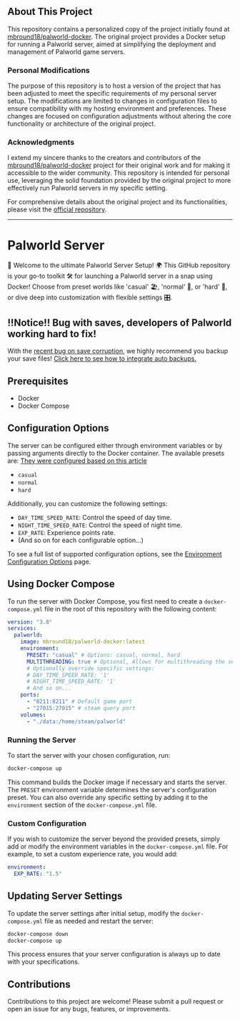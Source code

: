 ## About This Project

This repository contains a personalized copy of the project initially found at [mbround18/palworld-docker](https://github.com/mbround18/palworld-docker). The original project provides a Docker setup for running a Palworld server, aimed at simplifying the deployment and management of Palworld game servers.

### Personal Modifications

The purpose of this repository is to host a version of the project that has been adjusted to meet the specific requirements of my personal server setup. The modifications are limited to changes in configuration files to ensure compatibility with my hosting environment and preferences. These changes are focused on configuration adjustments without altering the core functionality or architecture of the original project.

### Acknowledgments

I extend my sincere thanks to the creators and contributors of the [mbround18/palworld-docker](https://github.com/mbround18/palworld-docker) project for their original work and for making it accessible to the wider community. This repository is intended for personal use, leveraging the solid foundation provided by the original project to more effectively run Palworld servers in my specific setting.

For comprehensive details about the original project and its functionalities, please visit the [official repository](https://github.com/mbround18/palworld-docker).

----------------------------------------------------------------------------------------------------------------------------------------

# Palworld Server 

🌟 Welcome to the ultimate Palworld Server Setup! 🌍 This GitHub repository is your go-to toolkit 🛠️ for launching a Palworld server in a snap using Docker! Choose from preset worlds like 'casual' 🏖️, 'normal' 🌆, or 'hard' 🌋, or dive deep into customization with flexible settings 🎛️.


## !!Notice!! Bug with saves, developers of Palworld working hard to fix!

With the [recent bug on save corruption](https://www.ign.com/articles/palworld-dev-working-to-fix-serious-bugs-including-lost-save-data),
we highly recommend you backup your save files! [Click here to see how to integrate auto backups.](./docs/compose-with-backups.md)

## Prerequisites

- Docker
- Docker Compose

## Configuration Options

The server can be configured either through environment variables or by passing arguments directly to the Docker container. The available presets are:
[They were configured based on this article](https://www.gtxgaming.co.uk/best-world-settings-for-palworld/)

- `casual`
- `normal`
- `hard`

Additionally, you can customize the following settings:

- `DAY_TIME_SPEED_RATE`: Control the speed of day time.
- `NIGHT_TIME_SPEED_RATE`: Control the speed of night time.
- `EXP_RATE`: Experience points rate.
- (And so on for each configurable option...)

To see a full list of supported configuration options, see the [Environment Configuration Options](./docs/environment_variables.md) page.

## Using Docker Compose

To run the server with Docker Compose, you first need to create a `docker-compose.yml` file in the root of this repository with the following content:

```yaml
version: "3.8"
services:
  palworld:
    image: mbround18/palworld-docker:latest
    environment:
      PRESET: "casual" # Options: casual, normal, hard
      MULTITHREADING: true # Optional, Allows for multithreading the server. 
      # Optionally override specific settings:
      # DAY_TIME_SPEED_RATE: '1'
      # NIGHT_TIME_SPEED_RATE: '1'
      # And so on...
    ports:
      - "8211:8211" # Default game port
      - "27015:27015" # steam query port
    volumes:
      - "./data:/home/steam/palworld"
```

### Running the Server

To start the server with your chosen configuration, run:

```bash
docker-compose up
```

This command builds the Docker image if necessary and starts the server. The `PRESET` environment variable determines the server's configuration preset. You can also override any specific setting by adding it to the `environment` section of the `docker-compose.yml` file.

### Custom Configuration

If you wish to customize the server beyond the provided presets, simply add or modify the environment variables in the `docker-compose.yml` file. For example, to set a custom experience rate, you would add:

```yaml
environment:
  EXP_RATE: "1.5"
```

## Updating Server Settings

To update the server settings after initial setup, modify the `docker-compose.yml` file as needed and restart the server:

```bash
docker-compose down
docker-compose up
```

This process ensures that your server configuration is always up to date with your specifications.

## Contributions

Contributions to this project are welcome! Please submit a pull request or open an issue for any bugs, features, or improvements.
